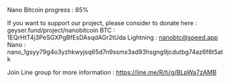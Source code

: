 Nano Bitcoin progress : 85%

If you want to support our project, please consider to donate here : 
geyser.fund/project/nanobitcoin
BTC : 1EQrHtT4j3PeSGXPgBfEsDAsqdAGr2tUda
Lightning : nanobtc@speed.app
Nano : nano_1gsyy79g4o3yzhkwyjsq65d7n9ssmx3ad93hsgng9jcdutbg74az6f6t5atk

Join Line group for more information :
https://line.me/R/ti/g/BLpWa7zAMB
